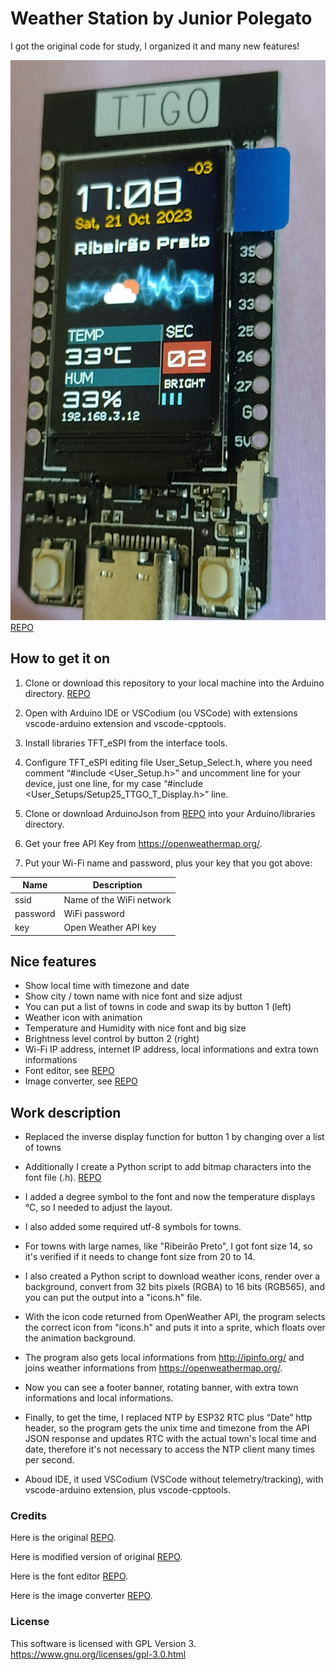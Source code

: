 # Weather Station by Junior Polegato

I got the original code for study, I organized it and many new features!

![Weather Station by Junior Polegato](https://raw.githubusercontent.com/JuniorPolegato/TTGOWeatherStation/main/assets/TTGOWeatherStation.jpg)
[REPO](https://github.com/JuniorPolegato/TTGOWeatherStation)

## How to get it on

1. Clone or download this repository to your local machine into the Arduino directory.
[REPO](https://github.com/JuniorPolegato/TTGOWeatherStation)

2. Open with Arduino IDE or VSCodium (ou VSCode) with extensions vscode-arduino extension and vscode-cpptools.

3. Install libraries TFT_eSPI from the interface tools.

4. Configure TFT_eSPI editing file User_Setup_Select.h, where you need comment “#include <User_Setup.h>” and uncomment line for your device, just one line, for my case “#include <User_Setups/Setup25_TTGO_T_Display.h>” line.

5. Clone or download ArduinoJson from [REPO](https://github.com/bblanchon/ArduinoJson.git) into your Arduino/libraries directory.

6. Get your free API Key from https://openweathermap.org/.

7. Put your Wi-Fi name and password, plus your key that you got above:

|Name|Description|
|----|-----------|
|ssid|Name of the WiFi network|
|password|WiFi password|
|key|Open Weather API key|

## Nice features

- Show local time with timezone and date
- Show city / town name with nice font and size adjust
- You can put a list of towns in code and swap its by button 1 (left)
- Weather icon with animation
- Temperature and Humidity with nice font and big size
- Brightness level control by button 2 (right)
- Wi-Fi IP address, internet IP address, local informations and extra town informations
- Font editor, see [REPO](https://github.com/JuniorPolegato/Adafruit-GFX-font-editor)
- Image converter, see [REPO](https://github.com/JuniorPolegato/image-to-rgb565)

## Work description

- Replaced the inverse display function for button 1 by changing over a list of towns

- Additionally I create a Python script to add bitmap characters into the font file (.h).
[REPO](https://github.com/JuniorPolegato/Adafruit-GFX-font-editor)

- I added a degree symbol to the font and now the temperature displays °C, so I needed to adjust the layout.

- I also added some required utf-8 symbols for towns.

- For towns with large names, like "Ribeirão Preto", I got font size 14, so it's verified if it needs to change font size from 20 to 14.

- I also created a Python script to download weather icons, render over a background, convert from 32 bits pixels (RGBA) to 16 bits (RGB565), and you can put the output into a "icons.h" file.

- With the icon code returned from OpenWeather API, the program selects the correct icon from "icons.h" and puts it into a sprite, which floats over the animation background.

- The program also gets local informations from http://ipinfo.org/ and joins weather informations from https://openweathermap.org/.

- Now you can see a footer banner, rotating banner, with extra town informations and local informations.

- Finally, to get the time, I replaced NTP by ESP32 RTC plus “Date” http header, so the program gets the unix time and timezone from the API JSON response and updates RTC with the actual town's local time and date, therefore it's not necessary to access the NTP client many times per second.

- Aboud IDE, it used VSCodium (VSCode without telemetry/tracking), with vscode-arduino extension, plus vscode-cpptools.

### Credits

Here is the original [REPO](https://github.com/VolosR/TTGOWeatherStation).

Here is modified version of original [REPO](https://github.com/JuniorPolegato/TTGOWeatherStation).

Here is the font editor [REPO](https://github.com/JuniorPolegato/Adafruit-GFX-font-editor).

Here is the image converter [REPO](https://github.com/JuniorPolegato/image-to-rgb565).

### License

This software is licensed with GPL Version 3. https://www.gnu.org/licenses/gpl-3.0.html
